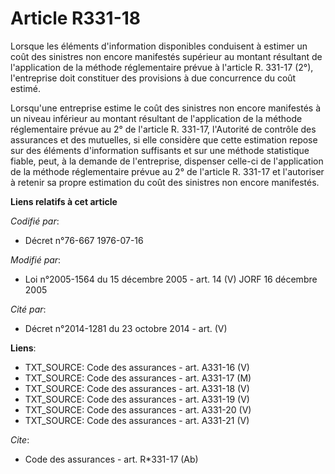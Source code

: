 # Article R331-18

Lorsque les éléments d'information disponibles conduisent à estimer un coût des sinistres non encore manifestés supérieur au
montant résultant de l'application de la méthode réglementaire prévue à l'article R. 331-17 (2°), l'entreprise doit
constituer des provisions à due concurrence du coût estimé.

Lorsqu'une entreprise estime le coût des sinistres non encore manifestés à un niveau inférieur au montant résultant de
l'application de la méthode réglementaire prévue au 2° de l'article R. 331-17, l'Autorité de contrôle des assurances et des
mutuelles, si elle considère que cette estimation repose sur des éléments d'information suffisants et sur une méthode
statistique fiable, peut, à la demande de l'entreprise, dispenser celle-ci de l'application de la méthode réglementaire
prévue au 2° de l'article R. 331-17 et l'autoriser à retenir sa propre estimation du coût des sinistres non encore
manifestés.

**Liens relatifs à cet article**

_Codifié par_:

  - Décret n°76-667 1976-07-16

_Modifié par_:

  - Loi n°2005-1564 du 15 décembre 2005 - art. 14 (V) JORF 16 décembre 2005

_Cité par_:

  - Décret n°2014-1281 du 23 octobre 2014 - art. (V)

**Liens**:

  - TXT_SOURCE: Code des assurances - art. A331-16 (V)
  - TXT_SOURCE: Code des assurances - art. A331-17 (M)
  - TXT_SOURCE: Code des assurances - art. A331-18 (V)
  - TXT_SOURCE: Code des assurances - art. A331-19 (V)
  - TXT_SOURCE: Code des assurances - art. A331-20 (V)
  - TXT_SOURCE: Code des assurances - art. A331-21 (V)

_Cite_:

  - Code des assurances - art. R*331-17 (Ab)

